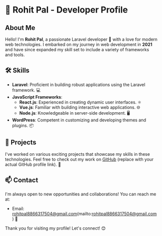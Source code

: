 # 👋 Rohit Pal - Developer Profile

## About Me

Hello! I'm **Rohit Pal**, a passionate Laravel developer 🚀 with a love for modern web technologies. I embarked on my journey in web development in **2021** and have since expanded my skill set to include a variety of frameworks and tools.

## 🛠 Skills

- **Laravel**: Proficient in building robust applications using the Laravel framework. 💻
- **JavaScript Frameworks**:
  - **React.js**: Experienced in creating dynamic user interfaces. ⚛️
  - **Vue.js**: Familiar with building interactive web applications. 🌐
  - **Node.js**: Knowledgeable in server-side development. 🖥️
- **WordPress**: Competent in customizing and developing themes and plugins. 📦

## 🌟 Projects

I've worked on various exciting projects that showcase my skills in these technologies. Feel free to check out my work on [GitHub](https://github.com/yourusername) (replace with your actual GitHub profile link). 🔗

## 📫 Contact

I'm always open to new opportunities and collaborations! You can reach me at:

- Email: rohitpal8866317504@gmail.com(mailto:rohitpal8866317504@gmail.com) 📧

Thank you for visiting my profile! Let's connect! 😊
